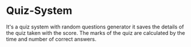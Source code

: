 # Quiz-System
It's a quiz system with random questions generator it saves the details of the quiz taken with the score. The marks of the quiz are calculated by the time and number of correct answers.
